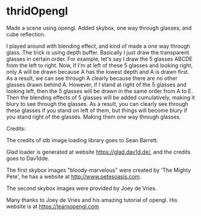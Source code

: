 # thridOpengl

Made a scene using opengl. Added skybox, one way through glasses, and cube reflection.

I played around with blending effect, and kind of made a one way through glass. The trick is using depth buffer. Basically I just draw the transparent glasses in certain order. For example, let's say I draw the 5 glasses ABCDE from the left to right. Now, if I'm at left of these 5 glasses and looking right, only A will be drawn because A has the lowest depth and A is drawn first. As a result, we can see through A clearly because there are no other glasses drawn behind A. However, if I stand at right of the 5 glasses and looking left, then the 5 glasses will be drawn in the same order from A to E. Then the blending effects of 5 glasses will be added cumulatively, making it blury to see through the glasses. As a result, you can clearly see through these glasses if you stand on left of them, but things will become blury if you stand right of the glasses. Making them one way through glasses.



Credits:

The credits of stb image loading library goes to Sean Barrett.

Glad loader is generated at website https://glad.dav1d.de/, and the credits goes to Dav1dde.

The first skybox images "bloody-marvelous" were created by 'The Mighty Pete', he has a website at http://www.petesoasis.com.

The second skybox images were provided by Joey de Vries.

Many thanks to Joey de Vries and his amazing tutorial of opengl. His website is at https://learnopengl.com
